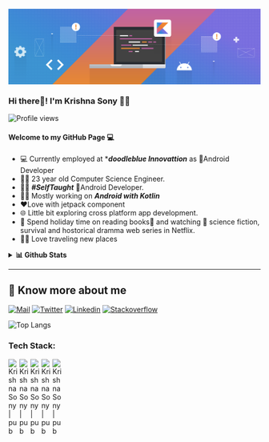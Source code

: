 <p><img align="center" src="https://github.com/Krishnasony/Krishnasony/blob/main/banner.png" alt=""/></p>

### Hi there👋! I'm Krishna Sony 🙋‍♂️

![Profile views](https://gpvc.arturio.dev/Krishnasony)

####  Welcome to my GitHub Page 💻
- 💻 Currently employed at ****doodleblue Innovattion*** as 📱Android Developer
- 👨‍🎓 23 year old Computer Science Engineer.
- 👨‍💻 ***#SelfTaught*** 📱Android Developer.
- 👨‍💻 Mostly working on ***Android with Kotlin***
- ❤️Love with jetpack component
- 🌐 Little bit exploring cross platform app development.
- 🌈 Spend holiday time on reading books📗 and watching 👀 science fiction, survival and hostorical dramma web series in Netflix.
- 🎒🚎 Love traveling new places
<details>
  <summary><b>📊 Github Stats</b></summary>
  <p align="center"> <img src="https://github-readme-stats.vercel.app/api?username=Krishnasony&count_private=true&show_icons=true&include_all_commits=true" alt="Krishna Sony | Stats" />
</details>

---

## 🔗 Know more about me 

[![Mail](https://img.shields.io/badge/-Say%20Hi!-black?style=for-the-badge&logo=gmail)](mailto:krishnasony97@gmail.com)
[![Twitter](https://img.shields.io/badge/-Twitter-black?style=for-the-badge&logo=twitter)](https://twitter.com/android_krishna)
[![Linkedin](https://img.shields.io/badge/-LinkedIn-black?style=for-the-badge&logo=Linkedin)](https://www.linkedin.com/in/krishna-sony-77077212a/)
[![Stackoverflow](https://img.shields.io/badge/-Stackoverflow-black?style=for-the-badge&logo=stackoverflow)](https://stackoverflow.com/users/9523118/krishna-sony)

![Top Langs](https://github-readme-stats.vercel.app/api/top-langs/?username=Krishnasony&layout=compact)

### Tech Stack:

[<img align="left" alt="Krishna Sony | pub" width="22px" src="https://cdn.jsdelivr.net/npm/simple-icons@v3/icons/android.svg" />][website]
[<img align="left" alt="Krishna Sony | pub" width="22px" src="https://cdn.jsdelivr.net/npm/simple-icons@v3/icons/java.svg" />][website]
[<img align="left" alt="Krishna Sony | pub" width="22px" src="https://cdn.jsdelivr.net/npm/simple-icons@v3/icons/kotlin.svg" />][website]
[<img align="left" alt="Krishna Sony | pub" width="22px" src="https://cdn.jsdelivr.net/npm/simple-icons@v3/icons/gradle.svg" />][website]
[<img align="left" alt="Krishna Sony | pub" width="22px" src="https://cdn.jsdelivr.net/npm/simple-icons@v3/icons/git.svg" />][website]

[website]: https://github.com/Krishnasony


